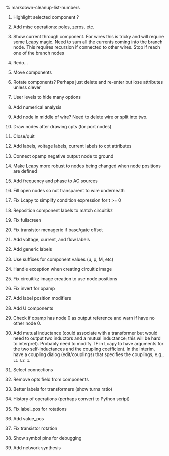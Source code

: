 % markdown-cleanup-list-numbers

1. Highlight selected component ?

2. Add misc operations: poles, zeros, etc.

3. Show current through component.  For wires this is tricky and will
require some Lcapy magic.  Need to sum all the currents coming into
the branch node.  This requires recursion if connected to other wires.
Stop if reach one of the branch nodes

4. Redo...

5. Move components

6. Rotate components?  Perhaps just delete and re-enter but lose
attributes unless clever

7. User levels to hide many options

8. Add numerical analysis

9. Add node in middle of wire?   Need to delete wire or split into two.

10. Draw nodes after drawing cpts (for port nodes)

11. Close/quit

12. Add labels, voltage labels, current labels to cpt attributes

13. Connect opamp negative output node to ground

14. Make Lcapy more robust to nodes being changed when node positions
    are defined

15. Add frequency and phase to AC sources

16. Fill open nodes so not transparent to wire underneath

17. Fix Lcapy to simplify condition expression for t >= 0

18. Reposition component labels to match circuitikz

19. Fix fullscreen

20. Fix transistor menagerie if base/gate offset

22. Add voltage, current, and flow labels

23. Add generic labels

25. Use suffixes for component values (u, p, M, etc)

26. Handle exception when creating circuitiz image

27. Fix circuitikz image creation to use node positions

29. Fix invert for opamp

30. Add label position modifiers

31. Add U components

33. Check if opamp has node 0 as output reference and warn if have no
    other node 0.

34. Add mutual inductance (could associate with a transformer but
    would need to output two inductors and a mutual inductance; this
    will be hard to interpret).  Probably need to modify TF in Lcapy
    to have arguments for the two self-inductances and the coupling
    coefficient.  In the interim, have a coupling dialog (edit/couplings)
    that specifies the couplings, e.g., `L1 L2 1`.

35. Select connections

36. Remove opts field from components

37. Better labels for transformers (show turns ratio)

38. History of operations (perhaps convert to Python script)

40. Fix label_pos for rotations

41. Add value_pos

42. Fix transistor rotation

44. Show symbol pins for debugging

45. Add network synthesis
